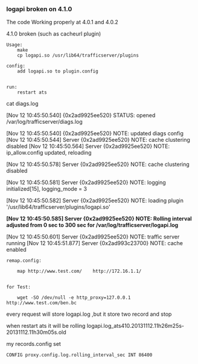 ### logapi broken on 4.1.0



The code Working properly at 4.0.1 and 4.0.2


4.1.0 broken (such as cacheurl plugin)


	Usage:
		make
		cp logapi.so /usr/lib64/trafficserver/plugins

	config:
		add logapi.so to plugin.config


	run:
		restart ats
		
		
cat diags.log 

[Nov 12 10:45:50.540] {0x2ad9925ee520} STATUS: opened /var/log/trafficserver/diags.log

[Nov 12 10:45:50.540] {0x2ad9925ee520} NOTE: updated diags config
[Nov 12 10:45:50.544] Server {0x2ad9925ee520} NOTE: cache clustering disabled
[Nov 12 10:45:50.564] Server {0x2ad9925ee520} NOTE: ip_allow.config updated, reloading

[Nov 12 10:45:50.578] Server {0x2ad9925ee520} NOTE: cache clustering disabled

[Nov 12 10:45:50.581] Server {0x2ad9925ee520} NOTE: logging initialized[15], logging_mode = 3

[Nov 12 10:45:50.582] Server {0x2ad9925ee520} NOTE: loading plugin '/usr/lib64/trafficserver/plugins/logapi.so'

**[Nov 12 10:45:50.585] Server {0x2ad9925ee520} NOTE: Rolling interval adjusted from 0 sec to 300 sec for /var/log/trafficserver/logapi.log**

[Nov 12 10:45:50.601] Server {0x2ad9925ee520} NOTE: traffic server running
[Nov 12 10:45:51.877] Server {0x2ad993c23700} NOTE: cache enabled


	remap.config:
	
		map http://www.test.com/	http://172.16.1.1/


	for Test:
		
		wget -SO /dev/null -e http_proxy=127.0.0.1 http://www.test.com/ben.bc
		

every request will store logapi.log ,but it store two record and stop

when restart ats  it will be rolling
logapi.log_ats410.20131112.11h26m25s-20131112.11h30m05s.old


my records.config set 

	CONFIG proxy.config.log.rolling_interval_sec INT 86400


